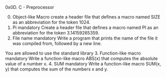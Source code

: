 0x0D. C - Preprocessor

0. Object-like Macro
create a header file that defines a macro named SIZE as an abbreviation for the token 1024.
1. Pi
mandatory
Create a header file that defines a macro named PI as an abbreviation for the token 3.14159265359.
2. File name
mandatory
Write a program that prints the name of the file it was compiled from, followed by a new line.

You are allowed to use the standard library
3. Function-like macro
mandatory
Write a function-like macro ABS(x) that computes the absolute value of a number x.
4. SUM
mandatory
Write a function-like macro SUM(x, y) that computes the sum of the numbers x and y.
